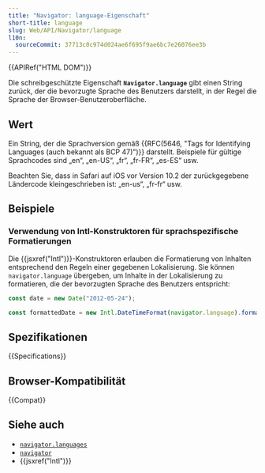 ```yaml
---
title: "Navigator: language-Eigenschaft"
short-title: language
slug: Web/API/Navigator/language
l10n:
  sourceCommit: 37713c0c974d024ae6f695f9ae6bc7e26076ee3b
---
```


{{APIRef("HTML DOM")}}

Die schreibgeschützte Eigenschaft **`Navigator.language`** gibt einen String zurück, der die bevorzugte Sprache des Benutzers darstellt, in der Regel die Sprache der Browser-Benutzeroberfläche.

## Wert

Ein String, der die Sprachversion gemäß {{RFC(5646, "Tags for Identifying Languages (auch bekannt als BCP 47)")}} darstellt. Beispiele für gültige Sprachcodes sind „en“, „en-US“, „fr“, „fr-FR“, „es-ES“ usw.

Beachten Sie, dass in Safari auf iOS vor Version 10.2 der zurückgegebene Ländercode kleingeschrieben ist: „en-us“, „fr-fr“ usw.

## Beispiele

### Verwendung von Intl-Konstruktoren für sprachspezifische Formatierungen

Die {{jsxref("Intl")}}-Konstruktoren erlauben die Formatierung von Inhalten entsprechend den Regeln einer gegebenen Lokalisierung. Sie können `navigator.language` übergeben, um Inhalte in der Lokalisierung zu formatieren, die der bevorzugten Sprache des Benutzers entspricht:

```js
const date = new Date("2012-05-24");

const formattedDate = new Intl.DateTimeFormat(navigator.language).format(date);
```

## Spezifikationen

{{Specifications}}

## Browser-Kompatibilität

{{Compat}}

## Siehe auch

- [`navigator.languages`](/de/docs/Web/API/Navigator/languages)
- [`navigator`](/de/docs/Web/API/Navigator)
- {{jsxref("Intl")}}
